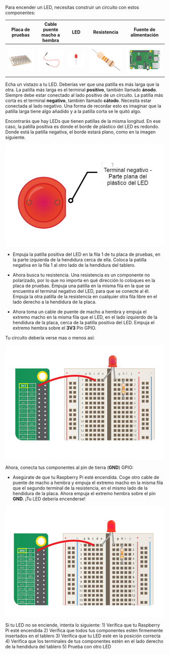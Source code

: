 Para encender un LED, necesitas construir un circuito con estos componentes:

| Placa de pruebas                           | Cable puente macho a hembra      | LED                    | Resistencia                         | Fuente de alimentación                 |
| ------------------------------------------ | -------------------------------- | ---------------------- | ----------------------------------- | -------------------------------------- |
| ![placa de pruebas](images/breadboard.png) | ![mfjumper](images/mfjumper.png) | ![LED](images/led.png) | ![resistencia](images/resistor.png) | ![raspberrypi](images/raspberrypi.png) |

Echa un vistazo a tu LED. Deberías ver que una patilla es más larga que la otra. La patilla más larga es el terminal **positivo**, también llamado **ánodo**. Siempre debe estar conectado al lado positivo de un circuito. La patilla más corta es el terminal **negativo**, también llamado **cátodo**. Necesita estar conectada al lado negativo. Una forma de recordar esto es imaginar que la patilla larga tiene algo añadido y a la patilla corta se le quitó algo.

Encontrarás que hay LEDs que tienen patillas de la misma longitud. En ese caso, la patilla positiva es donde el borde de plástico del LED es redondo. Donde está la patilla negativa, el borde estará plano, como en la imagen siguiente.

![LED de cerca](images/LEDcloseup.png)

+ Empuja la patilla positiva del LED en la fila 1 de tu placa de pruebas, en la parte izquierda de la hendidura cerca de ella. Coloca la patilla negativa en la fila 1 al otro lado de la hendidura del tablero.

+ Ahora busca tu resistencia. Una resistencia es un componente no polarizado, por lo que no importa en qué dirección lo coloques en la placa de pruebas. Empuja una patilla en la misma fila en la que se encuentra el terminal negativo del LED, para que se conecte al él. Empuja la otra patilla de la resistencia en cualquier otra fila libre en el lado derecho a la hendidura de la placa.

+ Ahora toma un cable de puente de macho a hembra y empuja el extremo macho en la misma fila que el LED, en el lado izquierdo de la hendidura de la placa, cerca de la patilla positiva del LED. Empuja el extremo hembra sobre el **3V3** Pin GPIO.

Tu circuito debería verse mas o menos así:

![Circuito sin Tierra](images/ground-missing.png)

Ahora, conecta tus componentes al pin de tierra (**GND**) GPIO:

+ Asegúrate de que tu Raspberry Pi esté encendida. Coge otro cable de puente de macho a hembra y empuja el extremo macho en la misma fila que el segundo terminal de la resistencia, en el mismo lado de la hendidura de la placa. Ahora empuja el extremo hembra sobre el pin **GND**. ¡Tu LED debería encenderse!

![Flujo de corriente del circuito](images/circuit-current-flow.gif)

Si tu LED no se enciende, intenta lo siguiente: 1) Verifica que tu Raspberry Pi esté encendida 2) Verifica que todos tus componentes estén firmemente insertados en el tablero 3) Verifica que tu LED esté en la posición correcta 4) Verifica que los terminales de tus componentes estén en el lado derecho de la hendidura del tablero 5) Prueba con otro LED
